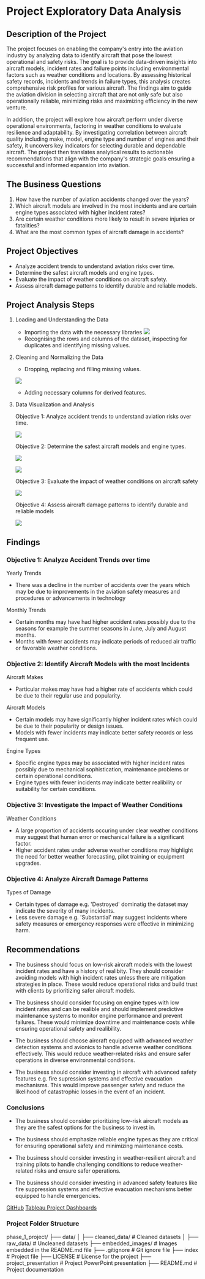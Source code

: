 # Project Exploratory Data Analysis

## Description of the Project

The project focuses on enabling the company's entry into the aviation industry by analyzing data to identify aircraft that pose the lowest operational and safety risks. The goal is to provide data-driven insights into aircraft models, incident rates and failure points including environmental factors such as weather conditions and locations. By assessing historical safety records, incidents and trends in failure types, this analysis creates comprehensive risk profiles for various aircraft. The findings aim to guide the aviation division in selecting aircraft that are not only safe but also operationally reliable, minimizing risks and maximizing efficiency in the new venture. 

In addition, the project will explore how aircraft perform under diverse operational environments, factoring in weather conditions to evaluate resilience and adaptability. By investigating correlation between aircraft quality including make, model, engine type and number of engines and their safety, it uncovers key indicators for selecting durable and dependable aircraft. The project then translates analytical results to actionable recommendations that align with the company's strategic goals ensuring a successful and informed expansion into aviation.

## The Business Questions
1. How have the number of aviation accidents changed over the years?
2. Which aircraft models are involved in the most incidents and are certain engine types associated with higher incident rates?
3. Are certain weather conditions more likely to result in severe injuries or fatalities?
4. What are the most common types of aircraft damage in accidents?

## Project Objectives

- Analyze accident trends to understand aviation risks over time.
- Determine the safest aircraft models and engine types.
- Evaluate the impact of weather conditions on aircraft safety.
- Assess aircraft damage patterns to identify durable and reliable models.

## Project Analysis Steps

1. Loading and Understanding the Data
    - Importing the data with the necessary libraries
    ![](embedded_images/importing_libs.png)
    - Recognising the rows and columns of the dataset, inspecting for duplicates and identifying missing values.
2. Cleaning and Normalizing the Data
    - Dropping, replacing and filling missing values.

    ![](embedded_images/dealing_with_missing_values.png)

    - Adding necessary columns for derived features. 

3. Data Visualization and Analysis

    Objective 1: Analyze accident trends to understand aviation risks over time. 

    ![](embedded_images/objective_1_sample_1.png)

    Objective 2: Determine the safest aircraft models and engine types.

    ![](embedded_images/objective_2_sample_1.png)

    ![](embedded_images/objective_2_sample_2.png)

    Objective 3: Evaluate the impact of weather conditions on aircraft safety
    
    ![](embedded_images/objective_3_sample_1.png)

    Objective 4: Assess aircraft damage patterns to identify durable and reliable models
    
    ![](embedded_images/objective_4_sample_1.png)


## Findings 

### Objective 1: Analyze Accident Trends over time

Yearly Trends

- There was a decline in the number of accidents over the years which may be due to improvements in the aviation safety measures and procedures or advancements in technology

Monthly Trends

- Certain months may have had higher accident rates possibly due to the seasons for example the summer seasons in June, July and August months. 
- Months with fewer accidents may indicate periods of reduced air traffic or favorable weather conditions. 

### Objective 2: Identify Aircraft Models with the most Incidents

Aircraft Makes 
- Particular makes may have had a higher rate of accidents which could be due to their regular use and popularity.

Aircraft Models
- Certain models may have significantly higher incident rates which could be due to their popularity or design issues.
- Models with fewer incidents may indicate better safety records or less frequent use.

Engine Types
- Specific engine types may be associated with higher incident rates possibly due to mechanical sophistication, maintenance problems or certain operational conditions.
- Engine types with fewer incidents may indicate better realibility or suitability for certain conditions.

### Objective 3: Investigate the Impact of Weather Conditions

Weather Conditions
- A large proportion of accidents occuring under clear weather conditions may suggest that human error or mechanical failure is a significant factor.
- Higher accident rates under adverse weather conditions may highlight the need for better weather forecasting, pilot training or equipment upgrades. 
 
### Objective 4: Analyze Aircraft Damage Patterns

Types of Damage
- Certain types of damage e.g. 'Destroyed' dominatig the dataset may indicate the severity of many incidents.
- Less severe damage e.g. 'Substantial' may suggest incidents where safety measures or emergency responses were effective in minimizing harm. 

## Recommendations

- The business should focus on low-risk aircraft models with the lowest incident rates and have a history of realibity. They should consider avoiding models with high incident rates unless there are mitigation strategies in place. These would reduce operational risks and build trust with clients by prioritizing safer aircraft models.

- The business should consider focusing on engine types with low incident rates and can be realible and should implement predictive maintenance systems to monitor engine performance and prevent failures. These would minimize downtime and maintenance costs while ensuring operational safety and realibility. 

- The business should choose aircraft equipped with advanced weather detection systems and avionics to handle adverse weather conditions effectively. This would reduce weather-related risks and ensure safer operations in diverse environmental conditions. 

- The business should consider investing in aircraft with advanced safety features e.g. fire supression systems and effective evacuation mechanisms. This would improve passenger safety and reduce the likelihood of catastrophic losses in the event of an incident. 

### Conclusions 

- The business should consider prioritizing low-risk aircraft models as they are the safest options for the business to invest in.

- The business should emphasize reliable engine types as they are critical for ensuring operational safety and minimizing maintenance costs.

- The business should consider investing in weather-resilient aircraft and training pilots to handle challenging conditions to reduce weather-related risks and ensure safer operations.

- The business should consider investing in advanced safety features like fire suppression systems and effective evacuation mechanisms better equipped to handle emergencies. 

[GitHub](https://github.com/billysambasi/phase_1_project.git)
[Tableau Project Dashboards](https://tinyurl.com/projectdashboards) 

### Project Folder Structure

phase_1_project/
├── data/
│   ├── cleaned_data/     	# Cleaned datasets
│   ├── raw_data/         	# Uncleaned datasets
├── embedded_images/		# Images embedded in the README.md file
├── .gitignore             	# Git ignore file
├── index					# Project file 
├── LICENSE               	# License for the project
├── project_presentation 	# Project PowerPoint presentation
├── README.md          		# Project documentation
